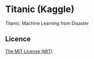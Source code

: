 # Titanic (Kaggle)
Titanic: Machine Learning from Disaster

## Licence
[The MIT License (MIT)](LICENSE)

